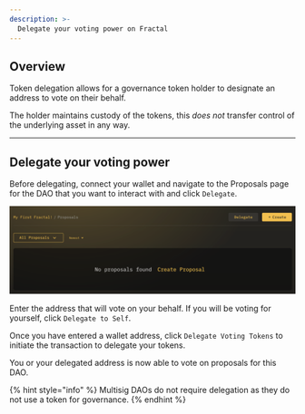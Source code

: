 ```yaml
---
description: >-
  Delegate your voting power on Fractal
---
```


## Overview

Token delegation allows for a governance token holder to designate an address to vote on their behalf.

The holder maintains custody of the tokens, this *does not* transfer control of the underlying asset in any way.

---

## Delegate your voting power

Before delegating, connect your wallet and navigate to the Proposals page for the DAO that you want to interact with and click `Delegate`.

![](../.gitbook/assets/delegate.png)

Enter the address that will vote on your behalf. If you will be voting for yourself, click `Delegate to Self`.

Once you have entered a wallet address, click `Delegate Voting Tokens` to initiate the transaction to delegate your tokens.

You or your delegated address is now able to vote on proposals for this DAO.

{% hint style="info" %}
Multisig DAOs do not require delegation as they do not use a token for governance.
{% endhint %}
